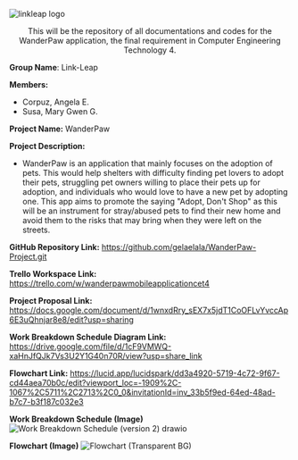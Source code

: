 ![linkleap logo](https://user-images.githubusercontent.com/92629668/236639699-b6549170-afb9-4e49-a5af-44331f336e04.png)

<p align = "center">This will be the repository of all documentations and codes for the WanderPaw application, the final requirement in Computer Engineering Technology 4.

**Group Name**: Link-Leap

**Members:**
 - Corpuz, Angela E.
 - Susa, Mary Gwen G.

**Project Name:** WanderPaw

**Project Description:**
 - WanderPaw is an application that mainly focuses on the adoption of pets. This would help shelters with difficulty finding pet lovers to adopt their pets, struggling pet owners willing to place their pets up for adoption, and individuals who would love to have a new pet by adopting one. This app aims to promote the saying "Adopt, Don't Shop" as this will be an instrument for stray/abused pets to find their new home and avoid them to the risks that may bring when they were left on the streets.

**GitHub Repository Link:**
https://github.com/gelaelala/WanderPaw-Project.git 

**Trello Workspace Link:**
https://trello.com/w/wanderpawmobileapplicationcet4
 
 **Project Proposal Link:**
https://docs.google.com/document/d/1wnxdRry_sEX7x5jdT1CoOFLvYvccAp6E3uQhnjar8e8/edit?usp=sharing

 **Work Breakdown Schedule Diagram Link:**
 https://drive.google.com/file/d/1cF9VMWQ-xaHnJfQJk7Vs3U2Y1G40n70R/view?usp=share_link
 
 **Flowchart Link:**
https://lucid.app/lucidspark/dd3a4920-5719-4c72-9f67-cd44aea70b0c/edit?viewport_loc=-1909%2C-1067%2C5711%2C2713%2C0_0&invitationId=inv_33b5f9ed-64ed-48ad-b7c7-b3f187c032e3
 
**Work Breakdown Schedule (Image)**
![Work Breakdown Schedule (version 2) drawio](https://github.com/gelaelala/WanderPaw-Project/assets/92629668/159f18d9-b57b-4ba6-851f-26414333d53f)
 
**Flowchart (Image)**
![Flowchart (Transparent BG)](https://github.com/gelaelala/WanderPaw-Project/assets/92629668/fbbc7677-61e8-4646-87fd-87af94055689)


 
